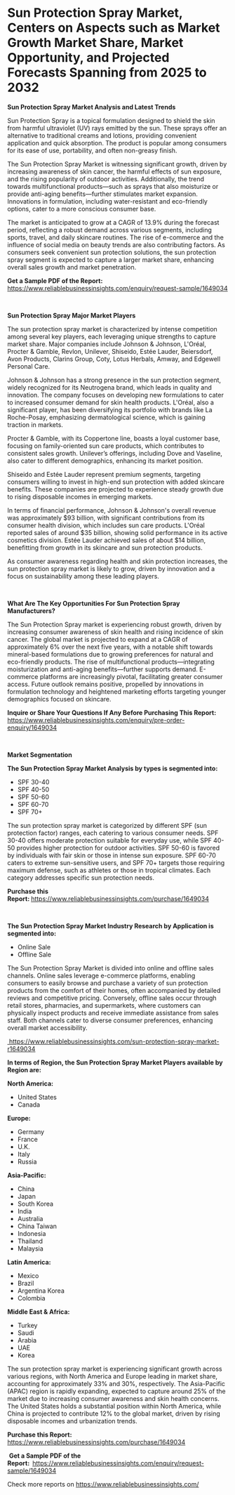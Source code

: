 <p><h1>Sun Protection Spray Market, Centers on Aspects such as Market Growth Market Share, Market Opportunity, and Projected Forecasts Spanning from 2025 to 2032</h1></p><p><strong>Sun Protection Spray Market Analysis and Latest Trends</strong></p>
<p><p>Sun Protection Spray is a topical formulation designed to shield the skin from harmful ultraviolet (UV) rays emitted by the sun. These sprays offer an alternative to traditional creams and lotions, providing convenient application and quick absorption. The product is popular among consumers for its ease of use, portability, and often non-greasy finish.</p><p>The Sun Protection Spray Market is witnessing significant growth, driven by increasing awareness of skin cancer, the harmful effects of sun exposure, and the rising popularity of outdoor activities. Additionally, the trend towards multifunctional products—such as sprays that also moisturize or provide anti-aging benefits—further stimulates market expansion. Innovations in formulation, including water-resistant and eco-friendly options, cater to a more conscious consumer base.</p><p>The market is anticipated to grow at a CAGR of 13.9% during the forecast period, reflecting a robust demand across various segments, including sports, travel, and daily skincare routines. The rise of e-commerce and the influence of social media on beauty trends are also contributing factors. As consumers seek convenient sun protection solutions, the sun protection spray segment is expected to capture a larger market share, enhancing overall sales growth and market penetration.</p></p>
<p><strong>Get a Sample PDF of the Report:&nbsp;</strong> <a href="https://www.reliablebusinessinsights.com/enquiry/request-sample/1649034?utm_campaign=2121&utm_medium=2&utm_source=Github&utm_content=ia&utm_term=07022025&utm_id=sun-protection-spray">https://www.reliablebusinessinsights.com/enquiry/request-sample/1649034</a></p>
<p>&nbsp;</p>
<p><strong>Sun Protection Spray Major Market Players</strong></p>
<p><p>The sun protection spray market is characterized by intense competition among several key players, each leveraging unique strengths to capture market share. Major companies include Johnson & Johnson, L'Oréal, Procter & Gamble, Revlon, Unilever, Shiseido, Estée Lauder, Beiersdorf, Avon Products, Clarins Group, Coty, Lotus Herbals, Amway, and Edgewell Personal Care.</p><p>Johnson & Johnson has a strong presence in the sun protection segment, widely recognized for its Neutrogena brand, which leads in quality and innovation. The company focuses on developing new formulations to cater to increased consumer demand for skin health products. L'Oréal, also a significant player, has been diversifying its portfolio with brands like La Roche-Posay, emphasizing dermatological science, which is gaining traction in markets.</p><p>Procter & Gamble, with its Coppertone line, boasts a loyal customer base, focusing on family-oriented sun care products, which contributes to consistent sales growth. Unilever’s offerings, including Dove and Vaseline, also cater to different demographics, enhancing its market position.</p><p>Shiseido and Estée Lauder represent premium segments, targeting consumers willing to invest in high-end sun protection with added skincare benefits. These companies are projected to experience steady growth due to rising disposable incomes in emerging markets.</p><p>In terms of financial performance, Johnson & Johnson's overall revenue was approximately $93 billion, with significant contributions from its consumer health division, which includes sun care products. L'Oréal reported sales of around $35 billion, showing solid performance in its active cosmetics division. Estée Lauder achieved sales of about $14 billion, benefitting from growth in its skincare and sun protection products.</p><p>As consumer awareness regarding health and skin protection increases, the sun protection spray market is likely to grow, driven by innovation and a focus on sustainability among these leading players.</p></p>
<p>&nbsp;</p>
<p><strong>What Are The Key Opportunities For Sun Protection Spray Manufacturers?</strong></p>
<p><p>The Sun Protection Spray market is experiencing robust growth, driven by increasing consumer awareness of skin health and rising incidence of skin cancer. The global market is projected to expand at a CAGR of approximately 6% over the next five years, with a notable shift towards mineral-based formulations due to growing preferences for natural and eco-friendly products. The rise of multifunctional products—integrating moisturization and anti-aging benefits—further supports demand. E-commerce platforms are increasingly pivotal, facilitating greater consumer access. Future outlook remains positive, propelled by innovations in formulation technology and heightened marketing efforts targeting younger demographics focused on skincare.</p></p>
<p><strong>Inquire or Share Your Questions If Any Before Purchasing This Report:</strong> <a href="https://www.reliablebusinessinsights.com/enquiry/pre-order-enquiry/1649034?utm_campaign=2121&utm_medium=2&utm_source=Github&utm_content=ia&utm_term=07022025&utm_id=sun-protection-spray">https://www.reliablebusinessinsights.com/enquiry/pre-order-enquiry/1649034</a></p>
<p>&nbsp;</p>
<p><strong>Market Segmentation</strong></p>
<p><strong>The Sun Protection Spray Market Analysis by types is segmented into:</strong></p>
<p><ul><li>SPF 30-40</li><li>SPF 40-50</li><li>SPF 50-60</li><li>SPF 60-70</li><li>SPF 70+</li></ul></p>
<p><p>The sun protection spray market is categorized by different SPF (sun protection factor) ranges, each catering to various consumer needs. SPF 30-40 offers moderate protection suitable for everyday use, while SPF 40-50 provides higher protection for outdoor activities. SPF 50-60 is favored by individuals with fair skin or those in intense sun exposure. SPF 60-70 caters to extreme sun-sensitive users, and SPF 70+ targets those requiring maximum defense, such as athletes or those in tropical climates. Each category addresses specific sun protection needs.</p></p>
<p><strong>Purchase this Report:&nbsp;</strong><a href="https://www.reliablebusinessinsights.com/purchase/1649034?utm_campaign=2121&utm_medium=2&utm_source=Github&utm_content=ia&utm_term=07022025&utm_id=sun-protection-spray">https://www.reliablebusinessinsights.com/purchase/1649034</a></p>
<p>&nbsp;</p>
<p><strong>The Sun Protection Spray Market Industry Research by Application is segmented into:</strong></p>
<p><ul><li>Online Sale</li><li>Offline Sale</li></ul></p>
<p><p>The Sun Protection Spray Market is divided into online and offline sales channels. Online sales leverage e-commerce platforms, enabling consumers to easily browse and purchase a variety of sun protection products from the comfort of their homes, often accompanied by detailed reviews and competitive pricing. Conversely, offline sales occur through retail stores, pharmacies, and supermarkets, where customers can physically inspect products and receive immediate assistance from sales staff. Both channels cater to diverse consumer preferences, enhancing overall market accessibility.</p></p>
<p><a href="https://www.reliablebusinessinsights.com/sun-protection-spray-market-r1649034?utm_campaign=2121&utm_medium=2&utm_source=Github&utm_content=ia&utm_term=07022025&utm_id=sun-protection-spray">&nbsp;https://www.reliablebusinessinsights.com/sun-protection-spray-market-r1649034</a></p>
<p><strong>In terms of Region, the Sun Protection Spray Market Players available by Region are:</strong></p>
<p>
    <p> <strong> North America: </strong>
        <ul>
            <li>United States</li>
            <li>Canada</li>
        </ul>
        </p> 
    <p> <strong> Europe: </strong>
        <ul>
            <li>Germany</li>
            <li>France</li>
            <li>U.K.</li>
            <li>Italy</li>
            <li>Russia</li>
        </ul>
        </p> 
    <p> <strong> Asia-Pacific: </strong>
        <ul>
            <li>China</li>
            <li>Japan</li>
            <li>South Korea</li>
            <li>India</li>
            <li>Australia</li>
            <li>China Taiwan</li>
            <li>Indonesia</li>
            <li>Thailand</li>
            <li>Malaysia</li>
        </ul>
        </p> 
    <p> <strong> Latin America: </strong>
        <ul>
            <li>Mexico</li>
            <li>Brazil</li>
            <li>Argentina Korea</li>
            <li>Colombia</li>
        </ul>
        </p> 
    <p> <strong> Middle East & Africa: </strong>
        <ul>
            <li>Turkey</li>
            <li>Saudi</li>
            <li>Arabia</li>
            <li>UAE</li>
            <li>Korea</li>
        </ul>
    </p>
    </p>
<p><p>The sun protection spray market is experiencing significant growth across various regions, with North America and Europe leading in market share, accounting for approximately 33% and 30%, respectively. The Asia-Pacific (APAC) region is rapidly expanding, expected to capture around 25% of the market due to increasing consumer awareness and skin health concerns. The United States holds a substantial position within North America, while China is projected to contribute 12% to the global market, driven by rising disposable incomes and urbanization trends.</p></p>
<p><strong>Purchase this Report: </strong><a href="https://www.reliablebusinessinsights.com/purchase/1649034?utm_campaign=2121&utm_medium=2&utm_source=Github&utm_content=ia&utm_term=07022025&utm_id=sun-protection-spray">https://www.reliablebusinessinsights.com/purchase/1649034</a></p>
<p>&nbsp;<strong>Get a Sample PDF of the Report:&nbsp;&nbsp;</strong><a href="https://www.reliablebusinessinsights.com/enquiry/request-sample/1649034?utm_campaign=2121&utm_medium=2&utm_source=Github&utm_content=ia&utm_term=07022025&utm_id=sun-protection-spray">https://www.reliablebusinessinsights.com/enquiry/request-sample/1649034</a></p>
<p><strong></strong></p>
<p>Check more reports on <a href="https://www.reliablebusinessinsights.com/?utm_campaign=2121&utm_medium=2&utm_source=Github&utm_content=ia&utm_term=07022025&utm_id=sun-protection-spray">https://www.reliablebusinessinsights.com/</a></p>
